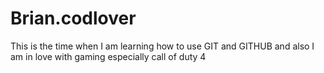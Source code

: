Brian.codlover
==============

This is the time when I am learning how to use GIT and GITHUB and also I am in love with gaming especially call of duty 4 
